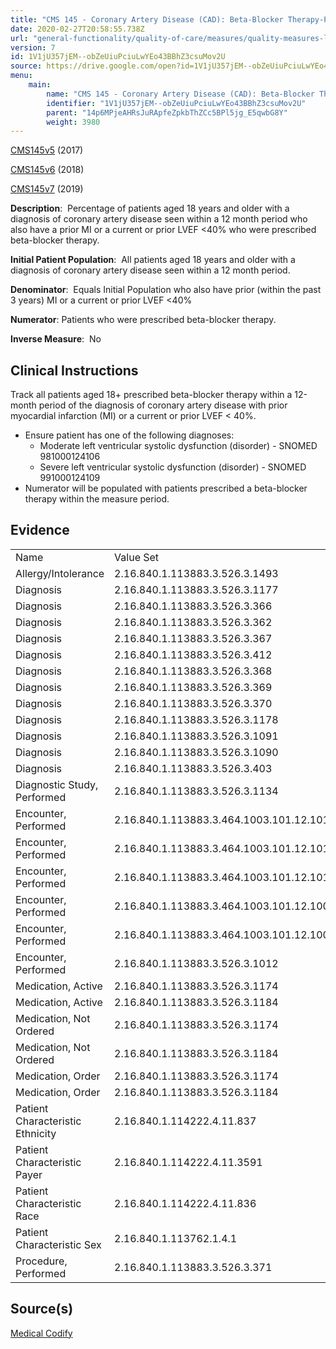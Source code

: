 ```yaml
---
title: "CMS 145 - Coronary Artery Disease (CAD): Beta-Blocker Therapy-Prior Myocardial Infarction (MI) or Left Ventricular Systolic Dysfunction (LVEF <40%)"
date: 2020-02-27T20:58:55.738Z
url: "general-functionality/quality-of-care/measures/quality-measures-list/cms-145-coronary-artery-disease-cad-beta-blocker-therapy-prior-myocardial-infarction-mi-or-left-vent.html"
version: 7
id: 1V1jU357jEM--obZeUiuPciuLwYEo43BBhZ3csuMov2U
source: https://drive.google.com/open?id=1V1jU357jEM--obZeUiuPciuLwYEo43BBhZ3csuMov2U
menu:
    main:
        name: "CMS 145 - Coronary Artery Disease (CAD): Beta-Blocker Therapy-Prior Myocardial Infarction (MI) or Left Ventricular Systolic Dysfunction (LVEF <40%)"
        identifier: "1V1jU357jEM--obZeUiuPciuLwYEo43BBhZ3csuMov2U"
        parent: "14p6MPjeAHRsJuRApfeZpkbThZCc5BPl5jg_E5qwbG8Y"
        weight: 3980
---
```

[CMS145v5](https://medicalcodify.com/eh/webchart.cgi?f=layoutnouser&func&module&tabmodule&name=RXDBmain&searchterm=CMS145&showresult=CMS145v5&showresulttype=Measure) (2017)

[CMS145v6](https://medicalcodify.com/eh/webchart.cgi?f=layoutnouser&func&module&tabmodule&name=RXDBmain&searchterm=CMS145&showresult=CMS145v6&showresulttype=Measure) (2018)

[CMS145v7](https://medicalcodify.com/eh/webchart.cgi?f=layoutnouser&func&module&tabmodule&name=RXDBmain&searchterm=CMS145&showresult=CMS145v7&showresulttype=Measure) (2019)



**Description**:  Percentage of patients aged 18 years and older with a diagnosis of coronary artery disease seen within a 12 month period who also have a prior MI or a current or prior LVEF <40% who were prescribed beta-blocker therapy.

**Initial Patient Population**:  All patients aged 18 years and older with a diagnosis of coronary artery disease seen within a 12 month period.

**Denominator**:  Equals Initial Population who also have prior (within the past 3 years) MI or a current or prior LVEF <40%

**Numerator**: Patients who were prescribed beta-blocker therapy.

**Inverse Measure**:  No

## Clinical Instructions

Track all patients aged 18+ prescribed beta-blocker therapy within a 12-month period of the diagnosis of coronary artery disease with prior myocardial infarction (MI) or a current or prior LVEF < 40%.

* Ensure patient has one of the following diagnoses:
    * Moderate left ventricular systolic dysfunction (disorder) - SNOMED 981000124106
    * Severe left ventricular systolic dysfunction (disorder) - SNOMED 991000124109
* Numerator will be populated with patients prescribed a beta-blocker therapy within the measure period.

## Evidence

<table>
  <tr>
    <td>
Name    </td>
    <td>
Value Set    </td>
  </tr>
  <tr>
    <td>
Allergy/Intolerance    </td>
    <td>
2.16.840.1.113883.3.526.3.1493    </td>
  </tr>
  <tr>
    <td>
Diagnosis    </td>
    <td>
2.16.840.1.113883.3.526.3.1177    </td>
  </tr>
  <tr>
    <td>
Diagnosis    </td>
    <td>
2.16.840.1.113883.3.526.3.366    </td>
  </tr>
  <tr>
    <td>
Diagnosis    </td>
    <td>
2.16.840.1.113883.3.526.3.362    </td>
  </tr>
  <tr>
    <td>
Diagnosis    </td>
    <td>
2.16.840.1.113883.3.526.3.367    </td>
  </tr>
  <tr>
    <td>
Diagnosis    </td>
    <td>
2.16.840.1.113883.3.526.3.412    </td>
  </tr>
  <tr>
    <td>
Diagnosis    </td>
    <td>
2.16.840.1.113883.3.526.3.368    </td>
  </tr>
  <tr>
    <td>
Diagnosis    </td>
    <td>
2.16.840.1.113883.3.526.3.369    </td>
  </tr>
  <tr>
    <td>
Diagnosis    </td>
    <td>
2.16.840.1.113883.3.526.3.370    </td>
  </tr>
  <tr>
    <td>
Diagnosis    </td>
    <td>
2.16.840.1.113883.3.526.3.1178    </td>
  </tr>
  <tr>
    <td>
Diagnosis    </td>
    <td>
2.16.840.1.113883.3.526.3.1091    </td>
  </tr>
  <tr>
    <td>
Diagnosis    </td>
    <td>
2.16.840.1.113883.3.526.3.1090    </td>
  </tr>
  <tr>
    <td>
Diagnosis    </td>
    <td>
2.16.840.1.113883.3.526.3.403    </td>
  </tr>
  <tr>
    <td>
Diagnostic Study, Performed    </td>
    <td>
2.16.840.1.113883.3.526.3.1134    </td>
  </tr>
  <tr>
    <td>
Encounter, Performed    </td>
    <td>
2.16.840.1.113883.3.464.1003.101.12.1014    </td>
  </tr>
  <tr>
    <td>
Encounter, Performed    </td>
    <td>
2.16.840.1.113883.3.464.1003.101.12.1016    </td>
  </tr>
  <tr>
    <td>
Encounter, Performed    </td>
    <td>
2.16.840.1.113883.3.464.1003.101.12.1012    </td>
  </tr>
  <tr>
    <td>
Encounter, Performed    </td>
    <td>
2.16.840.1.113883.3.464.1003.101.12.1001    </td>
  </tr>
  <tr>
    <td>
Encounter, Performed    </td>
    <td>
2.16.840.1.113883.3.464.1003.101.12.1008    </td>
  </tr>
  <tr>
    <td>
Encounter, Performed    </td>
    <td>
2.16.840.1.113883.3.526.3.1012    </td>
  </tr>
  <tr>
    <td>
Medication, Active    </td>
    <td>
2.16.840.1.113883.3.526.3.1174    </td>
  </tr>
  <tr>
    <td>
Medication, Active    </td>
    <td>
2.16.840.1.113883.3.526.3.1184    </td>
  </tr>
  <tr>
    <td>
Medication, Not Ordered    </td>
    <td>
2.16.840.1.113883.3.526.3.1174    </td>
  </tr>
  <tr>
    <td>
Medication, Not Ordered    </td>
    <td>
2.16.840.1.113883.3.526.3.1184    </td>
  </tr>
  <tr>
    <td>
Medication, Order    </td>
    <td>
2.16.840.1.113883.3.526.3.1174    </td>
  </tr>
  <tr>
    <td>
Medication, Order    </td>
    <td>
2.16.840.1.113883.3.526.3.1184    </td>
  </tr>
  <tr>
    <td>
Patient Characteristic Ethnicity    </td>
    <td>
2.16.840.1.114222.4.11.837    </td>
  </tr>
  <tr>
    <td>
Patient Characteristic Payer    </td>
    <td>
2.16.840.1.114222.4.11.3591    </td>
  </tr>
  <tr>
    <td>
Patient Characteristic Race    </td>
    <td>
2.16.840.1.114222.4.11.836    </td>
  </tr>
  <tr>
    <td>
Patient Characteristic Sex    </td>
    <td>
2.16.840.1.113762.1.4.1    </td>
  </tr>
  <tr>
    <td>
Procedure, Performed    </td>
    <td>
2.16.840.1.113883.3.526.3.371    </td>
  </tr>
</table>

## Source(s)

[Medical Codify](https://medicalcodify.com/eh/?f=layoutnouser&func&name=RXDBmain&module&tabmodule&searchterm=CMS145&Submit=Search&icd9search=1&icd10search=1&icd10pcssearch=1&snomedsearch=1&loincsearch=1&labcorpsearch=1&questsearch=1&rxnormsearch=1&hcpcssearch=1&ndcsearch=1&cvxsearch=1&vissearch=1&vssearch=1&meassearch=1&pcssearch=1&fdbsearch=1&fdbnamesearch=1&fullsearch&flowsheet)

